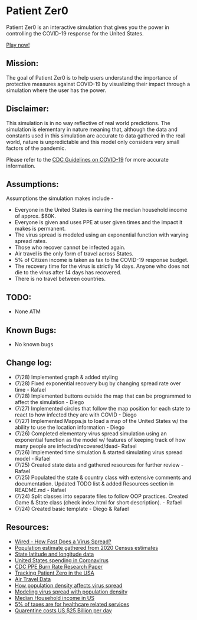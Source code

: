 # Patient Zer0

Patient Zer0 is an interactive simulation that gives you the power in controlling the COVID-19 response for the United States.

[Play now!](https://cssi-patient-zer0.glitch.me/)

## Mission:

The goal of Patient Zer0 is to help users understand the importance of protective measures against COVID-19 by visualizing their impact through a simulation where the user has the power.

## Disclaimer:

This simulation is in no way reflective of real world predictions. The simulation is elementary in nature meaning that, although the data and constants used in this simulation are accurate to data gathered in the real world, nature is unpredictable and this model only considers very small factors of the pandemic.

Please refer to the [CDC Guidelines on COVID-19](https://www.cdc.gov/coronavirus/2019-ncov/index.html) for more accurate information.

## Assumptions:

Assumptions the simulation makes include -

- Everyone in the United States is earning the median household income of approx. \$60K.
- Everyone is given and uses PPE at user given times and the impact it makes is permanent.
- The virus spread is modeled using an exponential function with varying spread rates.
- Those who recover cannot be infected again.
- Air travel is the only form of travel across States.
- 5% of Citizen income is taken as tax to the COVID-19 response budget.
- The recovery time for the virus is strictly 14 days. Anyone who does not die to the virus after 14 days has recovered.
- There is no travel between countries.

## TODO:

- None ATM

## Known Bugs:

- No known bugs

## Change log:

- (7/28) Implemented graph & added styling
- (7/28) Fixed exponential recovery bug by changing spread rate over time - Rafael
- (7/28) Implemented buttons outside the map that can be programmed to affect the simulation - Diego
- (7/27) Implemented circles that follow the map position for each state to react to how infected they are with COVID - Diego
- (7/27) Implemented Mappa.js to load a map of the United States w/ the ability to use the location information - Diego
- (7/26) Completed elementary virus spread simulation using an exponential function as the model w/ features of keeping track of how many people are infected/recovered/dead- Rafael
- (7/26) Implemented time simulation & started simulating virus spread model - Rafael
- (7/25) Created state data and gathered resources for further review - Rafael
- (7/25) Populated the state & country class with extensive comments and documentation. Updated TODO list & added Resources section in README.md - Rafael
- (7/24) Split classes into separate files to follow OOP practices. Created Game & State class (check index.html for short description). - Rafael
- (7/24) Created basic template - Diego & Rafael

## Resources:

- [Wired - How Fast Does a Virus Spread?](https://www.wired.com/story/how-fast-does-a-virus-spread/)
- [Population estimate gathered from 2020 Census estimates](https://worldpopulationreview.com/state-rankings/state-densities)
- [State latitude and longitude data](https://gist.github.com/meiqimichelle/7727723)
- [United States spending in Coronavirus](https://www.washingtonpost.com/business/2020/04/15/coronavirus-economy-6-trillion/)
- [CDC PPE Burn Rate Research Paper](https://www.ncbi.nlm.nih.gov/pmc/articles/PMC7225214/)
- [Tracking Patient Zero in the USA](https://www.theguardian.com/world/2020/may/26/us-coronavirus-patient-zero-100000-deaths)
- [Air Travel Data](https://www.nationalgeographic.com/science/2020/01/how-coronavirus-spreads-on-a-plane/#close)
- [How population density affects virus spread](https://www.sciencedirect.com/science/article/pii/S0025556413001235)
- [Modeling virus spread with population density](https://www.sciencedirect.com/science/article/pii/S0025556413001235)
- [Median Household income in US](https://www.investopedia.com/personal-finance/what-average-income-us/)
- [5% of taxes are for healthcare related services](https://www.crfb.org/papers/american-health-care-health-spending-and-federal-budget)
- [Quarentine costs US \$25 Billion per day](https://www.bizjournals.com/stlouis/news/2020/04/14/quarantine-costs-u-s-25-billion-a-day-st-louis.html)
